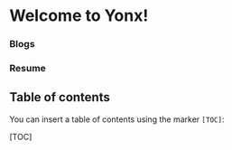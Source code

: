 Welcome to Yonx!
====

### Blogs


### Resume


Table of contents
----

You can insert a table of contents using the marker `[TOC]`:

[TOC]


